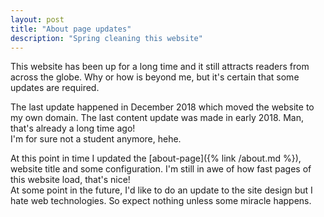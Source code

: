 ```yaml
---
layout: post
title: "About page updates"
description: "Spring cleaning this website"
---
```


This website has been up for a long time and it still attracts readers from across the globe. Why or how is beyond me, but it's certain that some updates are required.

The last update happened in December 2018 which moved the website to my own domain. The last content update was made in early 2018. Man, that's already a long time ago!  
I'm for sure not a student anymore, hehe.

At this point in time I updated the [about-page]({% link /about.md %}), website title and some configuration. I'm still in awe of how fast pages of this website load, that's nice!  
At some point in the future, I'd like to do an update to the site design but I hate web technologies. So expect nothing unless some miracle happens.
